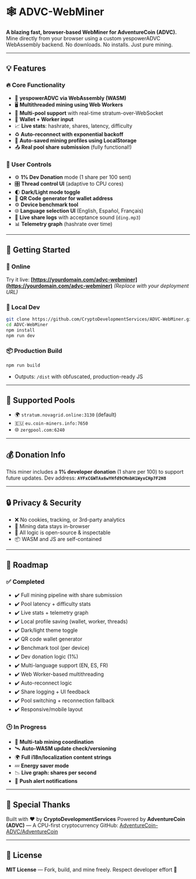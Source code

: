 # 🕸️ ADVC-WebMiner

**A blazing fast, browser-based WebMiner for AdventureCoin (ADVC).**
Mine directly from your browser using a custom yespowerADVC WebAssembly backend.
No downloads. No installs. Just pure mining.

---

## 💡 Features

### 🔥 Core Functionality

* 🧠 **yespowerADVC via WebAssembly (WASM)**
* 🖥️ **Multithreaded mining using Web Workers**
* 🏦 **Multi-pool support** with real-time stratum-over-WebSocket
* 🧾 **Wallet + Worker input**
* 📈 **Live stats**: hashrate, shares, latency, difficulty
* ♻️ **Auto-reconnect with exponential backoff**
* 💾 **Auto-saved mining profiles using LocalStorage**
* 📤 **Real pool share submission** (fully functional!)

### 🧩 User Controls

* ⚙️ **1% Dev Donation** mode (1 share per 100 sent)
* 🎛️ **Thread control UI** (adaptive to CPU cores)
* 🌓 **Dark/Light mode toggle**
* 🔳 **QR Code generator for wallet address**
* ⚙️ **Device benchmark tool**
* 🌐 **Language selection UI** (English, Español, Français)
* 📣 **Live share logs** with acceptance sound (`ding.mp3`)
* 📊 **Telemetry graph** (hashrate over time)

---

## 🚀 Getting Started

### 🔗 Online

Try it live:
**[https://yourdomain.com/advc-webminer](https://yourdomain.com/advc-webminer)**
*(Replace with your deployment URL)*

### 🧪 Local Dev

```bash
git clone https://github.com/CryptoDevelopmentServices/ADVC-WebMiner.git
cd ADVC-WebMiner
npm install
npm run dev
```

### 📦 Production Build

```bash
npm run build
```

* Outputs: `/dist` with obfuscated, production-ready JS

---

## 🧩 Supported Pools

* 🌍 `stratum.novagrid.online:3130` (default)
* 🇪🇺 `eu.coin-miners.info:7650`
* 🌐 `zergpool.com:6240`

---

## 💰 Donation Info

This miner includes a **1% developer donation** (1 share per 100) to support future updates.
Dev address:
**`AYFxCGWTAx6wYHfd9CMnbH1WyxCHp7F2H8`**

---

## 🔒 Privacy & Security

* ❌ No cookies, tracking, or 3rd-party analytics
* 🔐 Mining data stays in-browser
* 🌱 All logic is open-source & inspectable
* 📦 WASM and JS are self-contained

---

## 📍 Roadmap

### ✅ Completed

* ✔️ Full mining pipeline with share submission
* ✔️ Pool latency + difficulty stats
* ✔️ Live stats + telemetry graph
* ✔️ Local profile saving (wallet, worker, threads)
* ✔️ Dark/light theme toggle
* ✔️ QR code wallet generator
* ✔️ Benchmark tool (per device)
* ✔️ Dev donation logic (1%)
* ✔️ Multi-language support (EN, ES, FR)
* ✔️ Web Worker-based multithreading
* ✔️ Auto-reconnect logic
* ✔️ Share logging + UI feedback
* ✔️ Pool switching + reconnection fallback
* ✔️ Responsive/mobile layout

### 🕒 In Progress

* 🧠 **Multi-tab mining coordination**
* 🛰️ **Auto-WASM update check/versioning**
* 🌍 **Full i18n/localization content strings**
* 💤 **Energy saver mode**
* 📉 **Live graph: shares per second**
* 🧪 **Push alert notifications**

---

## 👑 Special Thanks

Built with ❤️ by **CryptoDevelopmentServices**
Powered by **AdventureCoin (ADVC)** — A CPU-first cryptocurrency
GitHub: [AdventureCoin-ADVC/AdventureCoin](https://github.com/AdventureCoin-ADVC/AdventureCoin)

---

## 📄 License

**MIT License** — Fork, build, and mine freely. Respect developer effort 🙏

